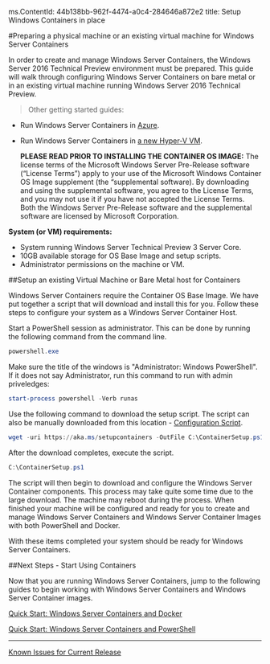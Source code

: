 ms.ContentId: 44b138bb-962f-4474-a0c4-284646a872e2
title: Setup Windows Containers in place

#Preparing a physical machine or an existing virtual machine for Windows Server Containers

In order to create and manage Windows Server Containers, the Windows Server 2016 Technical Preview environment must be prepared.
This guide will walk through configuring Windows Server Containers on bare metal or in an existing virtual machine running Windows Server 2016 Technical Preview.

> Other getting started guides:
> 

*   Run Windows Server Containers in [Azure](./azure_setup.md).
*   Run Windows Server Containers in [a new Hyper-V VM](./container_setup.md).
    
    **PLEASE READ PRIOR TO INSTALLING THE CONTAINER OS IMAGE:**  The license terms of the Microsoft Windows Server Pre-Release software (“License Terms”) apply to your use of the Microsoft Windows Container OS Image supplement (the “supplemental software).
    By downloading and using the supplemental software, you agree to the License Terms, and you may not use it if you have not accepted the License Terms.
    Both the Windows Server Pre-Release software and the supplemental software are licensed by Microsoft Corporation.

**System (or VM) requirements:**

*   System running Windows Server Technical Preview 3 Server Core.
*   10GB available storage for OS Base Image and setup scripts.
*   Administrator permissions on the machine or VM.

##Setup an existing Virtual Machine or Bare Metal host for Containers

Windows Server Containers require the Container OS Base Image.
We have put together a script that will download and install this for you.
Follow these steps to configure your system as a Windows Server Container Host.

Start a PowerShell session as administrator.
This can be done by running the following command from the command line.

``` powershell
powershell.exe


```

Make sure the title of the windows is "Administrator: Windows PowerShell". If it does not say Administrator, run this command to run with admin priveledges:

``` powershell
start-process powershell -Verb runas

```

Use the following command to download the setup script.
The script can also be manually downloaded from this location - [Configuration Script](http://aka.ms/setupcontainers).

``` PowerShell
wget -uri https://aka.ms/setupcontainers -OutFile C:\ContainerSetup.ps1


```

 After the download completes, execute the script.
``` PowerShell
C:\ContainerSetup.ps1

```

The script will then begin to download and configure the Windows Server Container components.
This process may take quite some time due to the large download.
The machine may reboot during the process.
When finished your machine will be configured and ready for you to create and manage Windows Server Containers and Windows Server Container Images with both PowerShell and Docker.

With these items completed your system should be ready for Windows Server Containers.

##Next Steps - Start Using Containers

Now that you are running Windows Server Containers, jump to the following guides to begin working with Windows Server Containers and Windows Server Container images.

[Quick Start: Windows Server Containers and Docker](./manage_docker.md)

[Quick Start: Windows Server Containers and PowerShell](./manage_powershell.md)

-------------------
[Known Issues for Current Release](../about/work_in_progress.md)


